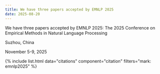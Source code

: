 ```yaml
---
title: We have three papers accepted by EMNLP 2025
date: 2025-08-20
---
```


We have three papers accepted by EMNLP 2025: The 2025 Conference on Empirical Methods in Natural Language Processing

Suzhou, China

November 5-9, 2025

{% include list.html data="citations" component="citation" filters="mark: emnlp2025" %}